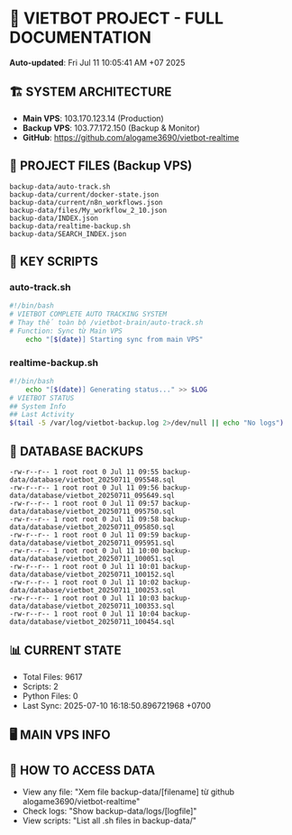# 🤖 VIETBOT PROJECT - FULL DOCUMENTATION
**Auto-updated**: Fri Jul 11 10:05:41 AM +07 2025

## 🏗️ SYSTEM ARCHITECTURE
- **Main VPS**: 103.170.123.14 (Production)
- **Backup VPS**: 103.77.172.150 (Backup & Monitor)
- **GitHub**: https://github.com/alogame3690/vietbot-realtime

## 📁 PROJECT FILES (Backup VPS)
```
backup-data/auto-track.sh
backup-data/current/docker-state.json
backup-data/current/n8n_workflows.json
backup-data/files/My_workflow_2_10.json
backup-data/INDEX.json
backup-data/realtime-backup.sh
backup-data/SEARCH_INDEX.json
```

## 🔧 KEY SCRIPTS
### auto-track.sh
```bash
#!/bin/bash
# VIETBOT COMPLETE AUTO TRACKING SYSTEM
# Thay thế toàn bộ /vietbot-brain/auto-track.sh
# Function: Sync từ Main VPS
    echo "[$(date)] Starting sync from main VPS"
```
### realtime-backup.sh
```bash
#!/bin/bash
    echo "[$(date)] Generating status..." >> $LOG
# VIETBOT STATUS
## System Info
## Last Activity
$(tail -5 /var/log/vietbot-backup.log 2>/dev/null || echo "No logs")
```

## 💾 DATABASE BACKUPS
```
-rw-r--r-- 1 root root 0 Jul 11 09:55 backup-data/database/vietbot_20250711_095548.sql
-rw-r--r-- 1 root root 0 Jul 11 09:56 backup-data/database/vietbot_20250711_095649.sql
-rw-r--r-- 1 root root 0 Jul 11 09:57 backup-data/database/vietbot_20250711_095750.sql
-rw-r--r-- 1 root root 0 Jul 11 09:58 backup-data/database/vietbot_20250711_095850.sql
-rw-r--r-- 1 root root 0 Jul 11 09:59 backup-data/database/vietbot_20250711_095951.sql
-rw-r--r-- 1 root root 0 Jul 11 10:00 backup-data/database/vietbot_20250711_100051.sql
-rw-r--r-- 1 root root 0 Jul 11 10:01 backup-data/database/vietbot_20250711_100152.sql
-rw-r--r-- 1 root root 0 Jul 11 10:02 backup-data/database/vietbot_20250711_100253.sql
-rw-r--r-- 1 root root 0 Jul 11 10:03 backup-data/database/vietbot_20250711_100353.sql
-rw-r--r-- 1 root root 0 Jul 11 10:04 backup-data/database/vietbot_20250711_100454.sql
```

## 📊 CURRENT STATE
- Total Files: 9617
- Scripts: 2
- Python Files: 0
- Last Sync: 2025-07-10 16:18:50.896721968 +0700

## 🖥️ MAIN VPS INFO


## 🚨 HOW TO ACCESS DATA
- View any file: "Xem file backup-data/[filename] từ github alogame3690/vietbot-realtime"
- Check logs: "Show backup-data/logs/[logfile]"
- View scripts: "List all .sh files in backup-data/"
